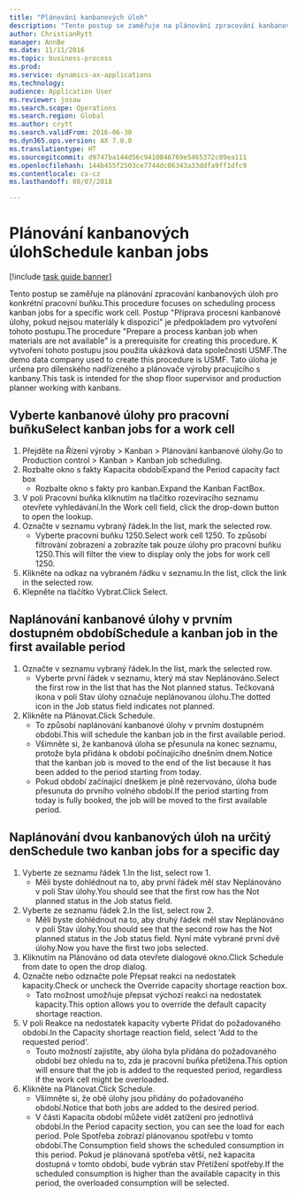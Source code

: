 ```yaml
--- 
title: "Plánování kanbanových úloh"
description: "Tento postup se zaměřuje na plánování zpracování kanbanových úloh pro konkrétní pracovní buňku."
author: ChristianRytt
manager: AnnBe
ms.date: 11/11/2016
ms.topic: business-process
ms.prod: 
ms.service: dynamics-ax-applications
ms.technology: 
audience: Application User
ms.reviewer: josaw
ms.search.scope: Operations
ms.search.region: Global
ms.author: crytt
ms.search.validFrom: 2016-06-30
ms.dyn365.ops.version: AX 7.0.0
ms.translationtype: HT
ms.sourcegitcommit: d9747ba144d56c9410846769e5465372c89ea111
ms.openlocfilehash: 144b455f2503ce7744dc06343a33ddfa9ff1dfc9
ms.contentlocale: cs-cz
ms.lasthandoff: 08/07/2018

---
```

# <a name="schedule-kanban-jobs"></a><span data-ttu-id="eddcc-103">Plánování kanbanových úloh</span><span class="sxs-lookup"><span data-stu-id="eddcc-103">Schedule kanban jobs</span></span>

[!include [task guide banner](../../includes/task-guide-banner.md)]

<span data-ttu-id="eddcc-104">Tento postup se zaměřuje na plánování zpracování kanbanových úloh pro konkrétní pracovní buňku.</span><span class="sxs-lookup"><span data-stu-id="eddcc-104">This procedure focuses on scheduling process kanban jobs for a specific work cell.</span></span> <span data-ttu-id="eddcc-105">Postup "Příprava procesní kanbanové úlohy, pokud nejsou materiály k dispozici" je předpokladem pro vytvoření tohoto postupu.</span><span class="sxs-lookup"><span data-stu-id="eddcc-105">The procedure "Prepare a process kanban job when materials are not available" is a prerequisite for creating this procedure.</span></span> <span data-ttu-id="eddcc-106">K vytvoření tohoto postupu jsou použita ukázková data společnosti USMF.</span><span class="sxs-lookup"><span data-stu-id="eddcc-106">The demo data company used to create this procedure is USMF.</span></span> <span data-ttu-id="eddcc-107">Tato úloha je určena pro dílenského nadřízeného a plánovače výroby pracujícího s kanbany.</span><span class="sxs-lookup"><span data-stu-id="eddcc-107">This task is intended for the shop floor supervisor and production planner working with kanbans.</span></span>


## <a name="select-kanban-jobs-for-a-work-cell"></a><span data-ttu-id="eddcc-108">Vyberte kanbanové úlohy pro pracovní buňku</span><span class="sxs-lookup"><span data-stu-id="eddcc-108">Select kanban jobs for a work cell</span></span>
1. <span data-ttu-id="eddcc-109">Přejděte na Řízení výroby > Kanban > Plánování kanbanové úlohy.</span><span class="sxs-lookup"><span data-stu-id="eddcc-109">Go to Production control > Kanban > Kanban job scheduling.</span></span>
2. <span data-ttu-id="eddcc-110">Rozbalte okno s fakty Kapacita období</span><span class="sxs-lookup"><span data-stu-id="eddcc-110">Expand the Period capacity fact box</span></span>
    * <span data-ttu-id="eddcc-111">Rozbalte okno s fakty pro kanban.</span><span class="sxs-lookup"><span data-stu-id="eddcc-111">Expand the Kanban FactBox.</span></span>  
3. <span data-ttu-id="eddcc-112">V poli Pracovní buňka kliknutím na tlačítko rozevíracího seznamu otevřete vyhledávání.</span><span class="sxs-lookup"><span data-stu-id="eddcc-112">In the Work cell field, click the drop-down button to open the lookup.</span></span>
4. <span data-ttu-id="eddcc-113">Označte v seznamu vybraný řádek.</span><span class="sxs-lookup"><span data-stu-id="eddcc-113">In the list, mark the selected row.</span></span>
    * <span data-ttu-id="eddcc-114">Vyberte pracovní buňku 1250.</span><span class="sxs-lookup"><span data-stu-id="eddcc-114">Select work cell 1250.</span></span> <span data-ttu-id="eddcc-115">To způsobí filtrování zobrazení a zobrazíte tak pouze úlohy pro pracovní buňku 1250.</span><span class="sxs-lookup"><span data-stu-id="eddcc-115">This will filter the view to display only the jobs for work cell 1250.</span></span>  
5. <span data-ttu-id="eddcc-116">Klikněte na odkaz na vybraném řádku v seznamu.</span><span class="sxs-lookup"><span data-stu-id="eddcc-116">In the list, click the link in the selected row.</span></span>
6. <span data-ttu-id="eddcc-117">Klepněte na tlačítko Vybrat.</span><span class="sxs-lookup"><span data-stu-id="eddcc-117">Click Select.</span></span>

## <a name="schedule-a-kanban-job-in-the-first-available-period"></a><span data-ttu-id="eddcc-118">Naplánování kanbanové úlohy v prvním dostupném období</span><span class="sxs-lookup"><span data-stu-id="eddcc-118">Schedule a kanban job in the first available period</span></span>
1. <span data-ttu-id="eddcc-119">Označte v seznamu vybraný řádek.</span><span class="sxs-lookup"><span data-stu-id="eddcc-119">In the list, mark the selected row.</span></span>
    * <span data-ttu-id="eddcc-120">Vyberte první řádek v seznamu, který má stav Neplánováno.</span><span class="sxs-lookup"><span data-stu-id="eddcc-120">Select the first row in the list that has the Not planned status.</span></span> <span data-ttu-id="eddcc-121">Tečkovaná ikona v poli Stav úlohy označuje neplánovanou úlohu.</span><span class="sxs-lookup"><span data-stu-id="eddcc-121">The dotted icon in the Job status field indicates not planned.</span></span>  
2. <span data-ttu-id="eddcc-122">Klikněte na Plánovat.</span><span class="sxs-lookup"><span data-stu-id="eddcc-122">Click Schedule.</span></span>
    * <span data-ttu-id="eddcc-123">To způsobí naplánování kanbanové úlohy v prvním dostupném období.</span><span class="sxs-lookup"><span data-stu-id="eddcc-123">This will schedule the kanban job in the first available period.</span></span>  
    * <span data-ttu-id="eddcc-124">Všimněte si, že kanbanová úloha se přesunula na konec seznamu, protože byla přidána k období počínajícího dnešním dnem.</span><span class="sxs-lookup"><span data-stu-id="eddcc-124">Notice that the kanban job is moved to the end of the list because it has been added to the period starting from today.</span></span>  
    * <span data-ttu-id="eddcc-125">Pokud období začínající dneškem je plně rezervováno, úloha bude přesunuta do prvního volného období.</span><span class="sxs-lookup"><span data-stu-id="eddcc-125">If the period starting from today is fully booked, the job will be moved to the first available period.</span></span>  

## <a name="schedule-two-kanban-jobs-for-a-specific-day"></a><span data-ttu-id="eddcc-126">Naplánování dvou kanbanových úloh na určitý den</span><span class="sxs-lookup"><span data-stu-id="eddcc-126">Schedule two kanban jobs for a specific day</span></span>
1. <span data-ttu-id="eddcc-127">Vyberte ze seznamu řádek 1.</span><span class="sxs-lookup"><span data-stu-id="eddcc-127">In the list, select row 1.</span></span>
    * <span data-ttu-id="eddcc-128">Měli byste dohlédnout na to, aby první řádek měl stav Neplánováno v poli Stav úlohy.</span><span class="sxs-lookup"><span data-stu-id="eddcc-128">You should see that the first row has the Not planned status in the Job status field.</span></span>  
2. <span data-ttu-id="eddcc-129">Vyberte ze seznamu řádek 2.</span><span class="sxs-lookup"><span data-stu-id="eddcc-129">In the list, select row 2.</span></span>
    * <span data-ttu-id="eddcc-130">Měli byste dohlédnout na to, aby druhý řádek měl stav Neplánováno v poli Stav úlohy.</span><span class="sxs-lookup"><span data-stu-id="eddcc-130">You should see that the second row has the Not planned status in the Job status field.</span></span> <span data-ttu-id="eddcc-131">Nyní máte vybrané první dvě úlohy.</span><span class="sxs-lookup"><span data-stu-id="eddcc-131">Now you have the first two jobs selected.</span></span>  
3. <span data-ttu-id="eddcc-132">Kliknutím na Plánováno od data otevřete dialogové okno.</span><span class="sxs-lookup"><span data-stu-id="eddcc-132">Click Schedule from date to open the drop dialog.</span></span>
4. <span data-ttu-id="eddcc-133">Označte nebo odznačte pole Přepsat reakci na nedostatek kapacity.</span><span class="sxs-lookup"><span data-stu-id="eddcc-133">Check or uncheck the Override capacity shortage reaction box.</span></span>
    * <span data-ttu-id="eddcc-134">Tato možnost umožňuje přepsat výchozí reakci na nedostatek kapacity.</span><span class="sxs-lookup"><span data-stu-id="eddcc-134">This option allows you to override the default capacity shortage reaction.</span></span>  
5. <span data-ttu-id="eddcc-135">V poli Reakce na nedostatek kapacity vyberte Přidat do požadovaného období.</span><span class="sxs-lookup"><span data-stu-id="eddcc-135">In the Capacity shortage reaction field, select 'Add to the requested period'.</span></span>
    * <span data-ttu-id="eddcc-136">Touto možností zajistíte, aby úloha byla přidána do požadovaného období bez ohledu na to, zda je pracovní buňka přetížena.</span><span class="sxs-lookup"><span data-stu-id="eddcc-136">This option will ensure that the job is added to the requested period, regardless if the work cell might be overloaded.</span></span>  
6. <span data-ttu-id="eddcc-137">Klikněte na Plánovat.</span><span class="sxs-lookup"><span data-stu-id="eddcc-137">Click Schedule.</span></span>
    * <span data-ttu-id="eddcc-138">Všimněte si, že obě úlohy jsou přidány do požadovaného období.</span><span class="sxs-lookup"><span data-stu-id="eddcc-138">Notice that both jobs are added to the desired period.</span></span>  
    * <span data-ttu-id="eddcc-139">V části Kapacita období můžete vidět zatížení pro jednotlivá období.</span><span class="sxs-lookup"><span data-stu-id="eddcc-139">In the Period capacity section, you can see the load for each period.</span></span> <span data-ttu-id="eddcc-140">Pole Spotřeba zobrazí plánovanou spotřebu v tomto období.</span><span class="sxs-lookup"><span data-stu-id="eddcc-140">The Consumption field shows the scheduled consumption in this period.</span></span> <span data-ttu-id="eddcc-141">Pokud je plánovaná spotřeba větší, než kapacita dostupná v tomto období, bude vybrán stav Přetížení spotřeby.</span><span class="sxs-lookup"><span data-stu-id="eddcc-141">If the scheduled consumption is higher than the available capacity in this period, the overloaded consumption will be selected.</span></span>  


